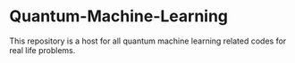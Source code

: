 # Quantum-Machine-Learning
This repository is a host for all quantum machine learning related codes for real life problems.
